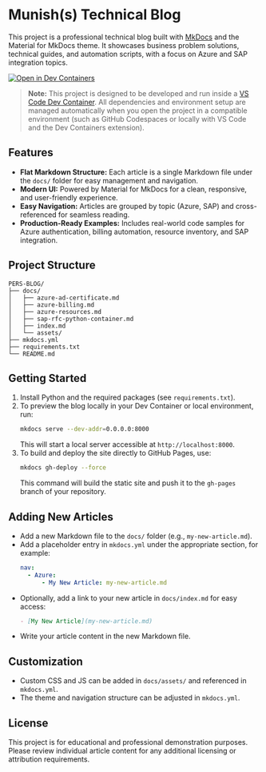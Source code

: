 # Munish(s) Technical Blog

This project is a professional technical blog built with [MkDocs](https://www.mkdocs.org/) and the Material for MkDocs theme. It showcases business problem solutions, technical guides, and automation scripts, with a focus on Azure and SAP integration topics.

[![Open in Dev Containers](https://img.shields.io/static/v1?style=for-the-badge&label=Dev%20Containers&message=Open&color=blue&logo=visualstudiocode)](https://vscode.dev/redirect?url=vscode://ms-vscode-remote.remote-containers/cloneInVolume?url=https://github.com/Munish-Sethi/pers-blog)


> **Note:** This project is designed to be developed and run inside a [VS Code Dev Container](https://containers.dev/). All dependencies and environment setup are managed automatically when you open the project in a compatible environment (such as GitHub Codespaces or locally with VS Code and the Dev Containers extension).

## Features
- **Flat Markdown Structure:** Each article is a single Markdown file under the `docs/` folder for easy management and navigation.
- **Modern UI:** Powered by Material for MkDocs for a clean, responsive, and user-friendly experience.
- **Easy Navigation:** Articles are grouped by topic (Azure, SAP) and cross-referenced for seamless reading.
- **Production-Ready Examples:** Includes real-world code samples for Azure authentication, billing automation, resource inventory, and SAP integration.

## Project Structure
```
PERS-BLOG/
├── docs/
│   ├── azure-ad-certificate.md
│   ├── azure-billing.md
│   ├── azure-resources.md
│   ├── sap-rfc-python-container.md
│   ├── index.md
│   └── assets/
├── mkdocs.yml
├── requirements.txt
└── README.md
```

## Getting Started

1. Install Python and the required packages (see `requirements.txt`).
2. To preview the blog locally in your Dev Container or local environment, run:
   ```bash
   mkdocs serve --dev-addr=0.0.0.0:8000
   ```
   This will start a local server accessible at `http://localhost:8000`.
3. To build and deploy the site directly to GitHub Pages, use:
   ```bash
   mkdocs gh-deploy --force
   ```
   This command will build the static site and push it to the `gh-pages` branch of your repository.

## Adding New Articles
- Add a new Markdown file to the `docs/` folder (e.g., `my-new-article.md`).
- Add a placeholder entry in `mkdocs.yml` under the appropriate section, for example:
  ```yaml
  nav:
    - Azure:
        - My New Article: my-new-article.md
  ```
- Optionally, add a link to your new article in `docs/index.md` for easy access:
  ```markdown
  - [My New Article](my-new-article.md)
  ```
- Write your article content in the new Markdown file.

## Customization
- Custom CSS and JS can be added in `docs/assets/` and referenced in `mkdocs.yml`.
- The theme and navigation structure can be adjusted in `mkdocs.yml`.

## License
This project is for educational and professional demonstration purposes. Please review individual article content for any additional licensing or attribution requirements.
